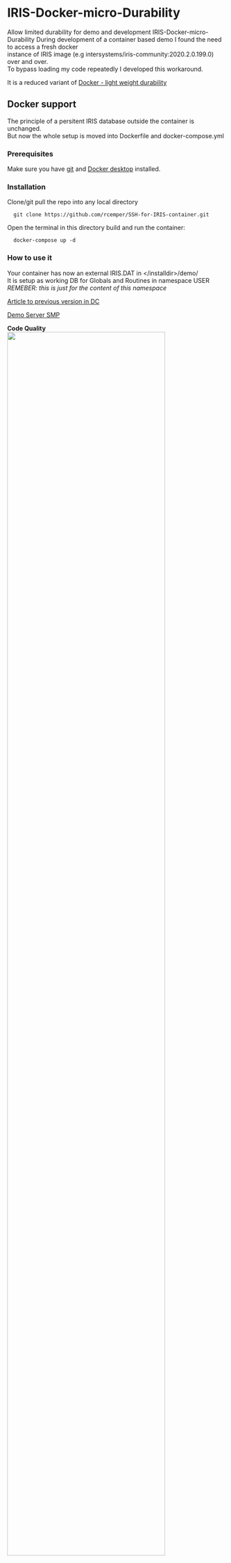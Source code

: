 # IRIS-Docker-micro-Durability
Allow limited durability for demo and development
  IRIS-Docker-micro-Durability
During development of a container based demo I found the need to access a fresh docker   
instance of IRIS image (e.g intersystems/iris-community:2020.2.0.199.0) over and over.   
To bypass loading my code repeatedly I developed this workaround.

It is a reduced variant of [Docker - light weight durability](https://community.intersystems.com/post/docker-light-weight-durability)

## Docker support  
The principle of a persitent IRIS database outside the container is unchanged.    
But now the whole setup is moved into Dockerfile and docker-compose.yml
### Prerequisites  
Make sure you have [git](https://git-scm.com/book/en/v2/Getting-Started-Installing-Git) and [Docker desktop](https://www.docker.com/products/docker-desktop) installed.   
### Installation   
Clone/git pull the repo into any local directory  
```
  git clone https://github.com/rcemper/SSH-for-IRIS-container.git   
```
Open the terminal in this directory build and run the container:   
```
  docker-compose up -d   
```
### How to use it
Your container has now an external IRIS.DAT in \</installdir\>/demo/   
It is setup as working DB for Globals and Routines in namespace USER  
*REMEBER: this is just for the content of this namespace*    

[Article to previous version in DC](https://community.intersystems.com/post/iris-docker-micro-durability)    

[Demo Server SMP](https://iris-docker-micro-durabiity.demo.community.intersystems.com/csp/sys/UtilHome.csp)   
    
**Code Quality**  
<img width="85%" src="https://openexchange.intersystems.com/mp/img/packages/822/screenshots/oam2st9hh4spkkbohpggihfs.jpg">
